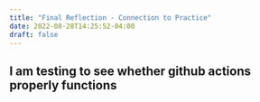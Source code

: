```yaml
---
title: "Final Reflection - Connection to Practice"
date: 2022-08-28T14:25:52-04:00
draft: false
---
```


## I am testing to see whether github actions properly functions

